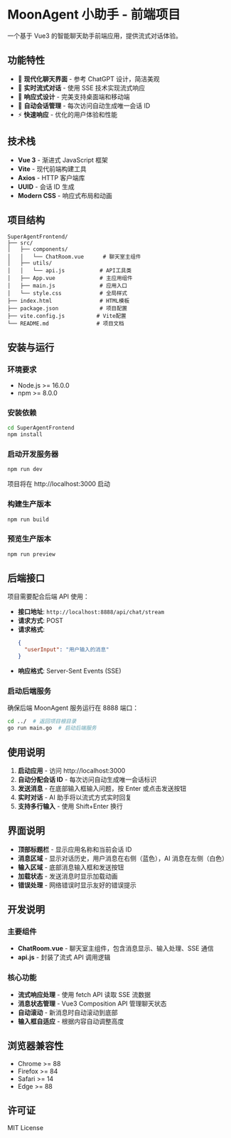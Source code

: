 # MoonAgent 小助手 - 前端项目

一个基于 Vue3 的智能聊天助手前端应用，提供流式对话体验。

## 功能特性

- 🌙 **现代化聊天界面** - 参考 ChatGPT 设计，简洁美观
- 💬 **实时流式对话** - 使用 SSE 技术实现流式响应
- 📱 **响应式设计** - 完美支持桌面端和移动端
- 🎯 **自动会话管理** - 每次访问自动生成唯一会话 ID
- ⚡ **快速响应** - 优化的用户体验和性能

## 技术栈

- **Vue 3** - 渐进式 JavaScript 框架
- **Vite** - 现代前端构建工具
- **Axios** - HTTP 客户端库
- **UUID** - 会话 ID 生成
- **Modern CSS** - 响应式布局和动画

## 项目结构

```
SuperAgentFrontend/
├── src/
│   ├── components/
│   │   └── ChatRoom.vue      # 聊天室主组件
│   ├── utils/
│   │   └── api.js           # API工具类
│   ├── App.vue              # 主应用组件
│   ├── main.js              # 应用入口
│   └── style.css            # 全局样式
├── index.html               # HTML模板
├── package.json             # 项目配置
├── vite.config.js          # Vite配置
└── README.md               # 项目文档
```

## 安装与运行

### 环境要求

- Node.js >= 16.0.0
- npm >= 8.0.0

### 安装依赖

```bash
cd SuperAgentFrontend
npm install
```

### 启动开发服务器

```bash
npm run dev
```

项目将在 http://localhost:3000 启动

### 构建生产版本

```bash
npm run build
```

### 预览生产版本

```bash
npm run preview
```

## 后端接口

项目需要配合后端 API 使用：

- **接口地址**: `http://localhost:8888/api/chat/stream`
- **请求方式**: POST
- **请求格式**:
  ```json
  {
    "userInput": "用户输入的消息"
  }
  ```
- **响应格式**: Server-Sent Events (SSE)

### 启动后端服务

确保后端 MoonAgent 服务运行在 8888 端口：

```bash
cd ../  # 返回项目根目录
go run main.go  # 启动后端服务
```

## 使用说明

1. **启动应用** - 访问 http://localhost:3000
2. **自动分配会话 ID** - 每次访问自动生成唯一会话标识
3. **发送消息** - 在底部输入框输入问题，按 Enter 或点击发送按钮
4. **实时对话** - AI 助手将以流式方式实时回复
5. **支持多行输入** - 使用 Shift+Enter 换行

## 界面说明

- **顶部标题栏** - 显示应用名称和当前会话 ID
- **消息区域** - 显示对话历史，用户消息在右侧（蓝色），AI 消息在左侧（白色）
- **输入区域** - 底部消息输入框和发送按钮
- **加载状态** - 发送消息时显示加载动画
- **错误处理** - 网络错误时显示友好的错误提示

## 开发说明

### 主要组件

- **ChatRoom.vue** - 聊天室主组件，包含消息显示、输入处理、SSE 通信
- **api.js** - 封装了流式 API 调用逻辑

### 核心功能

- **流式响应处理** - 使用 fetch API 读取 SSE 流数据
- **消息状态管理** - Vue3 Composition API 管理聊天状态
- **自动滚动** - 新消息时自动滚动到底部
- **输入框自适应** - 根据内容自动调整高度

## 浏览器兼容性

- Chrome >= 88
- Firefox >= 84
- Safari >= 14
- Edge >= 88

## 许可证

MIT License
